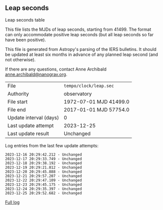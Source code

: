 
## Leap seconds

Leap seconds table

This file lists the MJDs of leap seconds, starting from 41499.
The format can only accommodate positive leap seconds (but all
leap seconds so far have been positive).

This file is generated from Astropy's parsing of the IERS
bulletins. It should be updated at least six months in advance
of any planned leap second (and not otherwise).

If there are any questions, contact Anne Archibald
<anne.archibald@nanograv.org>.

|     |     |
|:--- |:--- |
| File | `tempo/clock/leap.sec` |
| Authority | observatory |
| File start | 1972-07-01 MJD 41499.0 |
| File end | 2017-01-01 MJD 57754.0 |
| Update interval (days) | 0 |
| Last update attempt | 2023-12-25 |
| Last update result | Unchanged |

Log entries from the last few update attempts:
```
2023-12-16 20:29:42.212 - Unchanged
2023-12-17 20:29:33.749 - Unchanged
2023-12-18 20:29:38.192 - Unchanged
2023-12-19 20:29:21.812 - Unchanged
2023-12-20 20:29:45.888 - Unchanged
2023-12-21 20:29:57.207 - Unchanged
2023-12-22 20:29:47.109 - Unchanged
2023-12-23 20:29:45.175 - Unchanged
2023-12-24 20:29:35.397 - Unchanged
2023-12-25 20:29:52.682 - Unchanged
```
[Full log](https://raw.githubusercontent.com/ipta/pulsar-clock-corrections/main/log/tempo/clock/leap.sec.log)
